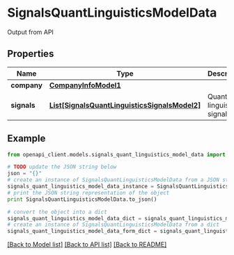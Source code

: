 # SignalsQuantLinguisticsModelData

Output from API

## Properties

Name | Type | Description | Notes
------------ | ------------- | ------------- | -------------
**company** | [**CompanyInfoModel1**](CompanyInfoModel1.md) |  | 
**signals** | [**List[SignalsQuantLinguisticsSignalsModel2]**](SignalsQuantLinguisticsSignalsModel2.md) | Quantitative linguistics signal data | 

## Example

```python
from openapi_client.models.signals_quant_linguistics_model_data import SignalsQuantLinguisticsModelData

# TODO update the JSON string below
json = "{}"
# create an instance of SignalsQuantLinguisticsModelData from a JSON string
signals_quant_linguistics_model_data_instance = SignalsQuantLinguisticsModelData.from_json(json)
# print the JSON string representation of the object
print SignalsQuantLinguisticsModelData.to_json()

# convert the object into a dict
signals_quant_linguistics_model_data_dict = signals_quant_linguistics_model_data_instance.to_dict()
# create an instance of SignalsQuantLinguisticsModelData from a dict
signals_quant_linguistics_model_data_form_dict = signals_quant_linguistics_model_data.from_dict(signals_quant_linguistics_model_data_dict)
```
[[Back to Model list]](../README.md#documentation-for-models) [[Back to API list]](../README.md#documentation-for-api-endpoints) [[Back to README]](../README.md)


